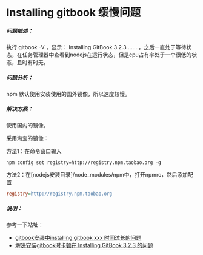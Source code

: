 # Installing gitbook 缓慢问题

##### 问题描述：

执行 gitbook -V ，显示： Installing GitBook 3.2.3 .......，之后一直处于等待状态，在任务管理器中查看到nodejs在运行状态，但是cpu占有率处于一个很低的状态，且时有时无。

##### 问题分析：

npm 默认使用安装使用的国外镜像，所以速度较慢。

##### 解决方案：

使用国内的镜像。

采用淘宝的镜像：

方法1：在命令窗口输入

```shell
npm config set registry=http://registry.npm.taobao.org -g
```

方法2：在[nodejs安装目录]/node_modules/npm中，打开npmrc，然后添加配置

```ini
registry=http://registry.npm.taobao.org
```



##### 说明：

参考一下站址：

- [gitbook安装中installing gitbook xxx 时间过长的问题](https://blog.csdn.net/qq_39482771/article/details/89436833)
- [解决安装gitbook时卡顿在 Installing GitBook 3.2.3 的问题](http://www.blogdaren.com/post-2567.html)